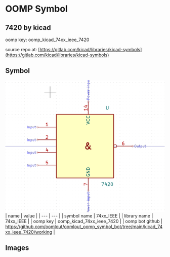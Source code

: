 # OOMP Symbol  
## 7420  by kicad  
  
oomp key: oomp_kicad_74xx_ieee_7420  
  
source repo at: [https://gitlab.com/kicad/libraries/kicad-symbols](https://gitlab.com/kicad/libraries/kicad-symbols)  
## Symbol  
  
[![working.png](working_600.png)](working.png)  
| name | value | 
| --- | --- | 
| symbol name | 74xx_IEEE | 
| library name | 74xx_IEEE | 
| oomp key | oomp_kicad_74xx_ieee_7420 | 
| oomp bot github | https://github.com/oomlout/oomlout_oomp_symbol_bot/tree/main/kicad_74xx_ieee_7420/working | 
## Images  
